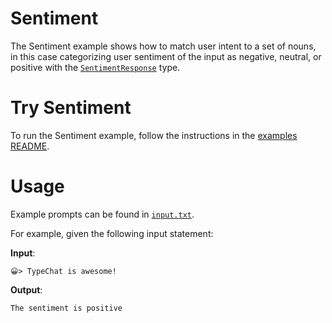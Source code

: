 # Sentiment

The Sentiment example shows how to match user intent to a set of nouns, in this case categorizing user sentiment of the input as negative, neutral, or positive with the [`SentimentResponse`](./schema.py) type.

# Try Sentiment
To run the Sentiment example, follow the instructions in the [examples README](../README.md#step-1-configure-your-development-environment).

# Usage
Example prompts can be found in [`input.txt`](./input.txt).

For example, given the following input statement:

**Input**:
```
😀> TypeChat is awesome!
```

**Output**:
```
The sentiment is positive
```